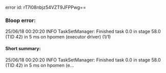 error id: rT7l08nbjz54VZT9JFPPwg==
### Bloop error:

25/06/18 00:20:20 INFO TaskSetManager: Finished task 0.0 in stage 58.0 (TID 42) in 5 ms on hpomen (executor driver) (1/1)
#### Short summary: 

25/06/18 00:20:20 INFO TaskSetManager: Finished task 0.0 in stage 58.0 (TID 42) in 5 ms on hpomen (e...